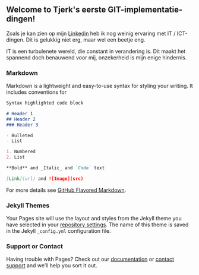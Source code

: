 ## Welcome to Tjerk's eerste GIT-implementatie-dingen!

Zoals je kan zien op mijn [Linkedin](https://www.linkedin.com/in/tjerk-eken-420/) heb ik nog weinig ervaring met IT / ICT-dingen. Dit is gelukkig niet erg, maar wel een beetje eng.

IT is een turbulenete wereld,
die constant in verandering is.
Dit maakt het spannend doch benauwend voor mij,
onzekerheid is mijn enige hindernis. 

### Markdown

Markdown is a lightweight and easy-to-use syntax for styling your writing. It includes conventions for

```markdown
Syntax highlighted code block

# Header 1
## Header 2
### Header 3

- Bulleted
- List

1. Numbered
2. List

**Bold** and _Italic_ and `Code` text

[Link](url) and ![Image](src)
```

For more details see [GitHub Flavored Markdown](https://guides.github.com/features/mastering-markdown/).

### Jekyll Themes

Your Pages site will use the layout and styles from the Jekyll theme you have selected in your [repository settings](https://github.com/Tjerkos/webpage/settings/pages). The name of this theme is saved in the Jekyll `_config.yml` configuration file.

### Support or Contact

Having trouble with Pages? Check out our [documentation](https://docs.github.com/categories/github-pages-basics/) or [contact support](https://support.github.com/contact) and we’ll help you sort it out.
